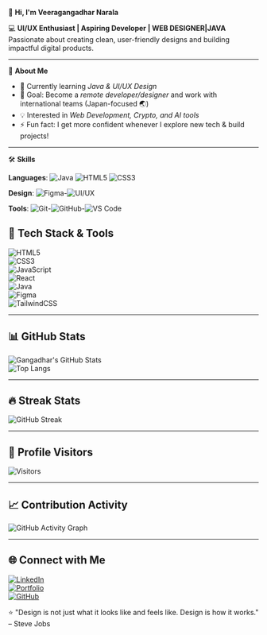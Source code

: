  👋 **Hi, I'm Veeragangadhar Narala**  

💻  **UI/UX Enthusiast | Aspiring Developer | WEB DESIGNER|JAVA** 
Passionate about creating clean, user-friendly designs and building impactful digital products.  

---

🚀 **About Me**  
- 🌱 Currently learning *Java & UI/UX Design*  
- 🎯 Goal: Become a *remote developer/designer* and work with international teams (Japan-focused 🌏)  
- 💡 Interested in *Web Development, Crypto, and AI tools*  
- ⚡ Fun fact: I get more confident whenever I explore new tech & build projects! 

---
 🛠️ **Skills**
 
**Languages**: 
![Java](https://img.shields.io/badge/Java-007396?style=for-the-badge&logo=java&logoColor=white)
![HTML5](https://img.shields.io/badge/HTML5-E34F26?style=for-the-badge&logo=html5&logoColor=white) 
![CSS3](https://img.shields.io/badge/CSS3-1572B6?style=for-the-badge&logo=css3&logoColor=white) 

**Design**:
![Figma](https://img.shields.io/badge/Figma-F24E1E?style=for-the-badge&logo=figma&logoColor=white)-![UI/UX](https://img.shields.io/badge/UI%2FUX-000000?style=for-the-badge&logo=adobe&logoColor=white)

**Tools**: 
![Git](https://img.shields.io/badge/Git-F05032?style=for-the-badge&logo=git&logoColor=white)-![GitHub](https://img.shields.io/badge/GitHub-181717?style=for-the-badge&logo=github&logoColor=white)-![VS Code](https://img.shields.io/badge/VS%20Code-007ACC?style=for-the-badge&logo=visual-studio-code&logoColor=white)  

## 🚀 Tech Stack & Tools  
![HTML5](https://img.shields.io/badge/HTML5-E34F26?style=for-the-badge&logo=html5&logoColor=white)  
![CSS3](https://img.shields.io/badge/CSS3-1572B6?style=for-the-badge&logo=css3&logoColor=white)  
![JavaScript](https://img.shields.io/badge/JavaScript-F7DF1E?style=for-the-badge&logo=javascript&logoColor=black)  
![React](https://img.shields.io/badge/React-20232A?style=for-the-badge&logo=react&logoColor=61DAFB)  
![Java](https://img.shields.io/badge/Java-ED8B00?style=for-the-badge&logo=openjdk&logoColor=white)  
![Figma](https://img.shields.io/badge/Figma-F24E1E?style=for-the-badge&logo=figma&logoColor=white)  
![TailwindCSS](https://img.shields.io/badge/Tailwind_CSS-38B2AC?style=for-the-badge&logo=tailwind-css&logoColor=white)  

---

## 📊 GitHub Stats  
![Gangadhar's GitHub Stats](https://github-readme-stats.vercel.app/api?username=Veeragangadharnarala&show_icons=true&theme=dark    )  
![Top Langs](https://github-readme-stats.vercel.app/api/top-langs/?username=Veeragangadharnarala&layout=compact&theme=dark    )  

---

## 🔥 Streak Stats  
![GitHub Streak](https://github-readme-streak-stats.herokuapp.com/?user=Veeragangadharnarala&theme=highcontrast)  
 



---
  ## 👀 Profile Visitors
![Visitors](https://komarev.com/ghpvc/?username=YourGitHubUsername&label=Visitors&color=0e75b6&style=for-the-badge)
 
---

## 📈 Contribution Activity  
![GitHub Activity Graph](https://github-readme-activity-graph.vercel.app/graph?username=Veeragangadharnarala&theme=high-contrast)  

---

## 🌐 Connect with Me  
[![LinkedIn](https://img.shields.io/badge/LinkedIn-0077B5?style=for-the-badge&logo=linkedin&logoColor=white)](https://www.linkedin.com/in/narala-veeragangadhar-388224231)  
[![Portfolio](https://img.shields.io/badge/Portfolio-000000?style=for-the-badge&logo=vercel&logoColor=white)](https://your-portfolio-link.com)  
[![GitHub](https://img.shields.io/badge/GitHub-181717?style=for-the-badge&logo=github&logoColor=white)](https://github.com/Veeragangadharnarala)
  
  
  ⭐ "Design is not just what it looks like and feels like. Design is how it works." – Steve Jobs  

